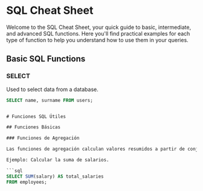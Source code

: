 # SQL Cheat Sheet

Welcome to the SQL Cheat Sheet, your quick guide to basic, intermediate, and advanced SQL functions. Here you'll find practical examples for each type of function to help you understand how to use them in your queries.

## Basic SQL Functions

### SELECT
Used to select data from a database.
```sql
SELECT name, surname FROM users;


# Funciones SQL Útiles

## Funciones Básicas

### Funciones de Agregación

Las funciones de agregación calculan valores resumidos a partir de conjuntos de datos.

Ejemplo: Calcular la suma de salarios.

```sql
SELECT SUM(salary) AS total_salaries
FROM employees;
